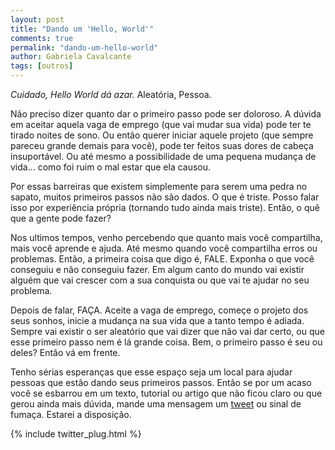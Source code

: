 ```yaml
---
layout: post
title: "Dando um 'Hello, World'"
comments: true
permalink: "dando-um-hello-world"
author: Gabriela Cavalcante
tags: [outros]
---
```


*Cuidado, Hello World dá azar.* Aleatória, Pessoa. 

Não preciso dizer quanto dar o primeiro passo pode ser doloroso. A dúvida em aceitar aquela vaga de emprego (que vai mudar sua vida) pode ter te tirado noites de sono. Ou então querer iniciar aquele projeto (que sempre pareceu grande demais para você), pode ter feitos suas dores de cabeça insuportável. Ou até mesmo a possibilidade de uma pequena mudança de vida... como foi ruim o mal estar que ela causou. 

Por essas barreiras que existem simplemente para serem uma pedra no sapato, muitos primeiros passos não são dados. O que é triste. Posso falar isso por experiência própria (tornando tudo ainda mais triste). Então, o quê que a gente pode fazer?

Nos ultimos tempos, venho percebendo que quanto mais você compartilha, mais você aprende e ajuda. Até mesmo quando você compartilha erros ou problemas. Então, a primeira coisa que digo é, FALE. Exponha o que você conseguiu e não conseguiu fazer. Em algum canto do mundo vai existir alguém que vai crescer com a sua conquista ou que vai te ajudar no seu problema.

Depois de falar, FAÇA. Aceite a vaga de emprego, começe o projeto dos seus sonhos, inicie a mudança na sua vida que a tanto tempo é adiada. Sempre vai existir o ser aleatório que vai dizer que não vai dar certo, ou que esse primeiro passo nem é lá grande coisa. Bem, o primeiro passo é seu ou deles? Então vá em frente. 

Tenho sérias esperanças que esse espaço seja um local para ajudar pessoas que estão dando seus primeiros passos. Então se por um acaso você se esbarrou em um texto, tutorial ou artigo que não ficou claro ou que gerou ainda mais dúvida, mande uma mensagem um [tweet](https://twitter.com/joshualande) ou sinal de fumaça. Estarei a disposição.


{% include twitter_plug.html %}
